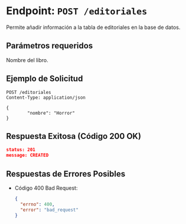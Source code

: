 # Endpoint: `POST /editoriales`

Permite añadir información a la tabla de editoriales en la base de datos.

## Parámetros requeridos

Nombre del libro.

## Ejemplo de Solicitud
```http
POST /editoriales
Content-Type: application/json

{
        "nombre": "Horror"
}
```

## Respuesta Exitosa (Código 200 OK)
```json
status: 201
message: CREATED
```

## Respuestas de Errores Posibles
- Código 400 Bad Request:

  ```json
  {
    "errno": 400,
    "error": "bad_request"
  }
  ```